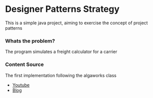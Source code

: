 # Designer Patterns Strategy

This is a simple java project, aiming to exercise the concept of project patterns

### Whats the problem?

The program simulates a freight calculator for a carrier

### Content Source
The first implementation following the algaworks class
- [Youtube](https://www.youtube.com/watch?v=rC296hM-S4g)
- [Blog](https://blog.algaworks.com/padrao-de-projeto-strategy)